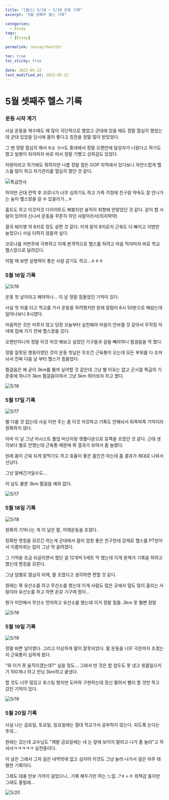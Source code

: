 ```yaml
---
title: "[헬스] 5/16 ~ 5/20 운동 기록"
excerpt: "5월 셋째주 헬스 기록"

categories:
  - Essay
tags:
  - [Essay]

permalink: /essay/health/

toc: true
toc_sticky: true
 
date: 2022-05-22
last_modified_at: 2022-05-22
---
```


# 5월 셋째주 헬스 기록

### 운동 시작 계기

사실 운동을 재수때도 꽤 많이 극단적으로 했었고 군대에 있을 때도 정말 열심히 했었는데 군대 있었을 당시에 몸이 좋다고 칭찬을 정말 많이 받았었다.

그 땐 정말 열심히 해서 `특급 전사`도 중대에서 정말 오랜만에 달성자가 나왔다고 하기도 했고 일병이 되자마자 바로 따서 정말 기뻤고 성취감도 있었다.

자랑이라고 하기에도 뭐하지만 나름 정말 힘든 GOP 지역에서 있다보니 자연스럽게 헬스를 많이 하고 자기관리를 열심히 했던 것 같다.

![특급전사](https://jsw6701.github.io/assets/images/posts_img/특급.jpg)

하지만 군대 전역 후 코로나가 너무 심하기도 하고 가족 걱정에 친구랑 약속도 잘 안나가는 놈이 헬스장을 갈 수 있을리가...ㅎ

홈트도 하고 이것저것 다이어트도 해봤지만 솔직히 취향에 안맞았던 것 같다. 같이 할 사람이 있어야 신나서 운동을 꾸준히 하던 사람이라서(의지박약)

결국 돼지행 약 8키로 정도 살찐 것 같다. 이게 말이 8키로지 근육도 다 빠지고 지방만 늘었으니 사실 더하지 않을까 싶다.

코로나를 저번주에 극복하고 이제 본격적으로 헬스를 하려고 마음 먹자마자 바로 학교 헬스장으로 달려갔다.

이럴 때 보면 실행력이 좋은 사람 같기도 하고...ㅎㅎㅎ


### 5월 16일 기록

![5/16](https://jsw6701.github.io/assets/images/posts_img/운동4.jpg)

운동 첫 날이라고 해야하나... 이 날 정말 힘들었던 기억이 있다.

사실 첫 차를 타고 학교를 가서 운동을 하려했지만 원래 알람이 6시 50분으로 해놨는데 일어나보니 8시였다.

마음먹은 것은 미루지 않고 당장 오늘부터 실천해야 마음이 안바뀔 것 같아서 무작정 저녁에 집에 가기 전에 헬스장을 갔다.

오랜만이니까 정말 이것 저것 해보고 싶었던 기구들과 살을 빼야하니 뜀걸음을 막 했다.

정말 잘못된 행동이였던 것이 운동 첫날은 무조건 근육통이 오는데 모든 부위를 다 조져놔서 진짜 다음 날 부터 헬스가 힘들었다.

뜀걸음은 왜 굳이 3km를 뛸까 싶어할 것 같은데 그냥 별 이유는 없고 군시절 특급의 기준중에 하나가 3km 뜀걸음이여서 그냥 3km 뛰어보자 하고 했다.

![5/16](https://jsw6701.github.io/assets/images/posts_img/5-16.jpg)

### 5월 17일 기록

![5/17](https://jsw6701.github.io/assets/images/posts_img/운동3.jpg)

별 다를 것 없는데 사실 이번 주는 좀 이것 저것하고 기록도 안해놔서 뒤죽박죽 기억이라 정확하지 않다.

아마 이 날 그냥 어시스트 풀업 머신이랑 렛풀다운으로 등쪽을 조졌던 것 같다. 근데 생각보다 별로 안했는데 근육통 때문에 확 결과가 보여서 좀 놀랬다.

원래 몸이 근육 되게 잘먹기도 하고 효율이 좋은 몸인건 아는데 좀 결과가 제대로 나와서 신났다.

그냥 알배긴거일수도...

이 날도 물론 3km 뜀걸음 예외 없다.

![5/17](https://jsw6701.github.io/assets/images/posts_img/5-17.jpg)

### 5월 18일 기록

![5/18](https://jsw6701.github.io/assets/images/posts_img/운동2.jpg)

정확히 기억나는 게 이 날은 팔, 어깨운동을 조졌다.

정확한 명칭을 모르긴 하는게 군대에서 몸이 엄청 좋은 친구한테 강제로 헬스를 PT받아서 이름따위는 없이 그냥 막 굴려졌다.

그 기억을 조금 되살리면서 했던 걸 12개씩 5세트 막 했는데 이게 문제가 기록을 하려고 했는데 명칭을 모른다.

그냥 덤벨로 열심히 어깨, 팔 조졌다고 생각하면 편할 것 같다.

원래는 쭉 유산소를 하고 무산소를 했는데 이게 사람도 많은 곳에서 땀도 많이 흘리는 사람이라 유산소를 하고 하면 온갖 기구에 땀이...

뭔가 미안해서 무산소 먼저하고 유산소를 했는데 이거 정말 힘들..3km 못 뛸뻔 정말

![5/18](https://jsw6701.github.io/assets/images/posts_img/5-18.jpg)

### 5월 19일 기록

![5/19](https://jsw6701.github.io/assets/images/posts_img/운동1.jpg)

정말 바쁜 날이였다. 그리고 이상하게 팔이 잘못되었다. 팔 운동을 너무 극한까지 조졌는지 근육통이 심하게 왔다.

"와 이거 못 움직이겠는데?" 싶을 정도... 그래서 딴 것은 할 엄두도 못 냈고 윗몸일으키기 100개나 하고 런닝 3km하고 끝냈다.

할 것도 너무 많았고 포스팅 했지만 도어락 구현하는데 정신 팔려서 빨리 할 것만 하고 갔던 기억이 있다.

![5/19](https://jsw6701.github.io/assets/images/posts_img/5-19.jpg)

### 5월 20일 기록

사실 나는 금요일, 토요일, 일요일에는 절대 학교가서 공부하지 않는다. 되도록 논다는 주의...

원래는 갔는데 교수님도 "제발 금요일에는 내 눈 앞에 보이지 말라고 나가 좀 놀라"고 하셔서ㅋㅋㅋㅋㅋ 실천중이다.

이 날은 그래서 그저 걸은 내역밖에 없고 심지어 이것도 그냥 놀러 나가서 걸은 아주 태평한 기록이다.

그래도 대충 만보 가까이 걸었으니...기록 해두기만 하는 느낌...?ㅎㅅㅎ 죄책감 들지만 그래도 올릴래...

![5/20](https://jsw6701.github.io/assets/images/posts_img/5-20.jpg)
